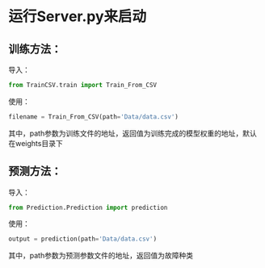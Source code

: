 # 运行Server.py来启动



## 训练方法：

导入：

```python
from TrainCSV.train import Train_From_CSV
```

使用：
```python
filename = Train_From_CSV(path='Data/data.csv')
```
其中，path参数为训练文件的地址，返回值为训练完成的模型权重的地址，默认在weights目录下

## 预测方法：

导入：

```python
from Prediction.Prediction import prediction
```

使用：
```python
output = prediction(path='Data/data.csv')
```
其中，path参数为预测参数文件的地址，返回值为故障种类